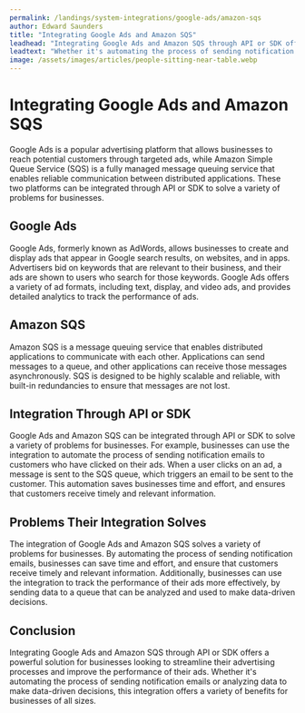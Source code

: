 ```yaml
---
permalink: /landings/system-integrations/google-ads/amazon-sqs
author: Edward Saunders
title: "Integrating Google Ads and Amazon SQS"
leadhead: "Integrating Google Ads and Amazon SQS through API or SDK offers a powerful solution for businesses looking to streamline their advertising processes and improve the performance of their ads"
leadtext: "Whether it's automating the process of sending notification emails or analyzing data to make data-driven decisions, this integration offers a variety of benefits for businesses of all sizes."
image: /assets/images/articles/people-sitting-near-table.webp
---
```

<div class="arttext">    <h1>Integrating Google Ads and Amazon SQS</h1>
    <p>
      Google Ads is a popular advertising platform that allows businesses to reach potential customers through targeted ads, while Amazon Simple Queue Service (SQS) is a fully managed message queuing service that enables reliable communication between distributed applications. These two platforms can be integrated through API or SDK to solve a variety of problems for businesses.
    </p>
    <h2>Google Ads</h2>
    <p>
      Google Ads, formerly known as AdWords, allows businesses to create and display ads that appear in Google search results, on websites, and in apps. Advertisers bid on keywords that are relevant to their business, and their ads are shown to users who search for those keywords. Google Ads offers a variety of ad formats, including text, display, and video ads, and provides detailed analytics to track the performance of ads.
    </p>
    <h2>Amazon SQS</h2>
    <p>
      Amazon SQS is a message queuing service that enables distributed applications to communicate with each other. Applications can send messages to a queue, and other applications can receive those messages asynchronously. SQS is designed to be highly scalable and reliable, with built-in redundancies to ensure that messages are not lost.
    </p>
    <h2>Integration Through API or SDK</h2>
    <p>
      Google Ads and Amazon SQS can be integrated through API or SDK to solve a variety of problems for businesses. For example, businesses can use the integration to automate the process of sending notification emails to customers who have clicked on their ads. When a user clicks on an ad, a message is sent to the SQS queue, which triggers an email to be sent to the customer. This automation saves businesses time and effort, and ensures that customers receive timely and relevant information.
    </p>
    <h2>Problems Their Integration Solves</h2>
    <p>
      The integration of Google Ads and Amazon SQS solves a variety of problems for businesses. By automating the process of sending notification emails, businesses can save time and effort, and ensure that customers receive timely and relevant information. Additionally, businesses can use the integration to track the performance of their ads more effectively, by sending data to a queue that can be analyzed and used to make data-driven decisions.
    </p>
    <h2>Conclusion</h2>
    <p>
      Integrating Google Ads and Amazon SQS through API or SDK offers a powerful solution for businesses looking to streamline their advertising processes and improve the performance of their ads. Whether it's automating the process of sending notification emails or analyzing data to make data-driven decisions, this integration offers a variety of benefits for businesses of all sizes.
    </p>
</div>